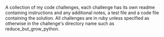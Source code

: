A collection of my code challenges, each challenge has its own readme containing instructions and any additional notes, a test file and a code file containing the solution. All challenges are in ruby unless specified as otherwise in the challenge's directory name such as reduce_but_grow_python.
